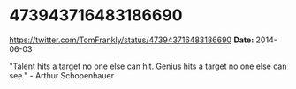 # 473943716483186690
https://twitter.com/TomFrankly/status/473943716483186690
**Date:** 2014-06-03

"Talent hits a target no one else can hit. Genius hits a target no one else can see." - Arthur Schopenhauer
